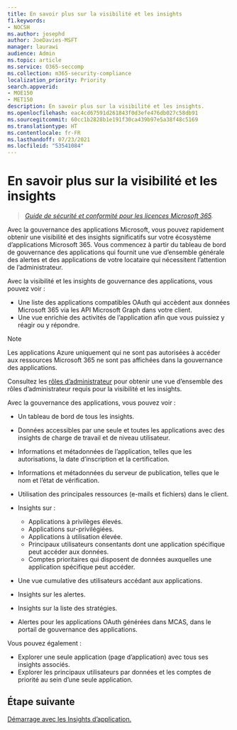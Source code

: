 ```yaml
---
title: En savoir plus sur la visibilité et les insights
f1.keywords:
- NOCSH
ms.author: josephd
author: JoeDavies-MSFT
manager: laurawi
audience: Admin
ms.topic: article
ms.service: O365-seccomp
ms.collection: m365-security-compliance
localization_priority: Priority
search.appverid:
- MOE150
- MET150
description: En savoir plus sur la visibilité et les insights.
ms.openlocfilehash: eac4cd67591d261843f0d3efe476db027c58db91
ms.sourcegitcommit: 60cc1b2828b1e191f30ca439b97e5a38f48c5169
ms.translationtype: HT
ms.contentlocale: fr-FR
ms.lasthandoff: 07/23/2021
ms.locfileid: "53541084"
---
```

# <a name="learn-about-visibility-and-insights"></a>En savoir plus sur la visibilité et les insights

>*[Guide de sécurité et conformité pour les licences Microsoft 365](https://aka.ms/ComplianceSD).*

Avec la gouvernance des applications Microsoft, vous pouvez rapidement obtenir une visibilité et des insights significatifs sur votre écosystème d’applications Microsoft 365. Vous commencez à partir du tableau de bord de gouvernance des applications qui fournit une vue d’ensemble générale des alertes et des applications de votre locataire qui nécessitent l’attention de l’administrateur.

Avec la visibilité et les insights de gouvernance des applications, vous pouvez voir :

- Une liste des applications compatibles OAuth qui accèdent aux données Microsoft 365 via les API Microsoft Graph dans votre client.
- Une vue enrichie des activités de l’application afin que vous puissiez y réagir ou y répondre.

>[!Note]
>Les applications Azure uniquement qui ne sont pas autorisées à accéder aux ressources Microsoft 365 ne sont pas affichées dans la gouvernance des applications.
>

Consultez les [rôles d’administrateur](app-governance-get-started.md#administrator-roles) pour obtenir une vue d’ensemble des rôles d’administrateur requis pour la visibilité et les insights.

Avec la gouvernance des applications, vous pouvez voir :

- Un tableau de bord de tous les insights.
- Données accessibles par une seule et toutes les applications avec des insights de charge de travail et de niveau utilisateur.
- Informations et métadonnées de l’application, telles que les autorisations, la date d’inscription et la certification.
- Informations et métadonnées du serveur de publication, telles que le nom et l’état de vérification.
- Utilisation des principales ressources (e-mails et fichiers) dans le client.
- Insights sur :

  - Applications à privilèges élevés.
  - Applications sur-privilégiées.
  - Applications à utilisation élevée.
  - Principaux utilisateurs consentants dont une application spécifique peut accéder aux données.
  - Comptes prioritaires qui disposent de données auxquelles une application spécifique peut accéder.

- Une vue cumulative des utilisateurs accédant aux applications.
- Insights sur les alertes.
- Insights sur la liste des stratégies.
<!--
- Policies created in MCAS in the app governance portal.
-->
- Alertes pour les applications OAuth générées dans MCAS, dans le portail de gouvernance des applications.

Vous pouvez également :

- Explorer une seule application (page d’application) avec tous ses insights associés.
- Explorer les principaux utilisateurs par données et les comptes de priorité au sein d’une seule application.

## <a name="next-step"></a>Étape suivante

[Démarrage avec les Insights d’application.](app-governance-visibility-insights-get-started.md)
